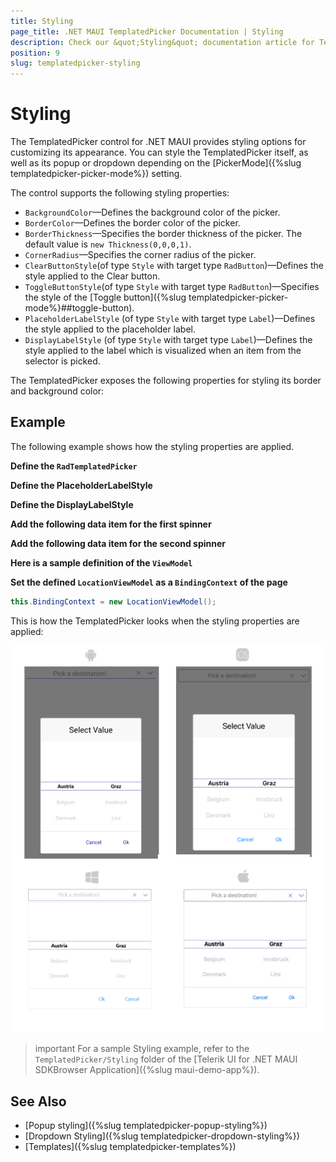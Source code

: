 ```yaml
---
title: Styling
page_title: .NET MAUI TemplatedPicker Documentation | Styling
description: Check our &quot;Styling&quot; documentation article for Telerik TemplatedPicker for .NET MAUI.
position: 9
slug: templatedpicker-styling
---
```


# Styling

The TemplatedPicker control for .NET MAUI provides styling options for customizing its appearance.  You can style the TemplatedPicker itself, as well as its popup or dropdown depending on the [PickerMode]({%slug templatedpicker-picker-mode%}) setting.

The control supports the following styling properties:

* `BackgroundColor`&mdash;Defines the background color of the picker.
* `BorderColor`&mdash;Defines the border color of the picker.
* `BorderThickness`&mdash;Specifies the border thickness of the picker. The default value is `new Thickness(0,0,0,1)`.
* `CornerRadius`&mdash;Specifies the corner radius of the picker.
* `ClearButtonStyle`(of type `Style` with target type `RadButton`)&mdash;Defines the style applied to the Clear button.
* `ToggleButtonStyle`(of type `Style` with target type `RadButton`)&mdash;Specifies the style of the [Toggle button]({%slug templatedpicker-picker-mode%}##toggle-button).
* `PlaceholderLabelStyle` (of type `Style` with target type `Label`)&mdash;Defines the style applied to the placeholder label.
* `DisplayLabelStyle` (of type `Style` with target type `Label`)&mdash;Defines the style applied to the label which is visualized when an item from the selector is picked.

The TemplatedPicker exposes the following properties for styling its border and background color:

## Example

The following example shows how the styling properties are applied.

**Define the `RadTemplatedPicker`**

<snippet id='templatedpicker-style' />

**Define the PlaceholderLabelStyle**

<snippet id='templatedpicker-placeholderlabelstyle' />

**Define the DisplayLabelStyle**

<snippet id='templatedpicker-displaylabelstyle' />

**Add the following data item for the first spinner**

<snippet id='templatedpicker-country-businessmodel' />

**Add the following data item for the second spinner**

<snippet id='templatedpicker-city-businessmodel' />

**Here is a sample definition of the `ViewModel`**

<snippet id='templatedpicker-viewmodel' />

**Set the defined `LocationViewModel` as a `BindingContext` of the page**

```C#
this.BindingContext = new LocationViewModel();
```

This is how the TemplatedPicker looks when the styling properties are applied:

![TemplatedPicker Styling](../images/templatedpicker_styling.png)

>important For a sample Styling example, refer to the `TemplatedPicker/Styling` folder of the [Telerik UI for .NET MAUI SDKBrowser Application]({%slug maui-demo-app%}).

## See Also

- [Popup styling]({%slug templatedpicker-popup-styling%})
- [Dropdown Styling]({%slug templatedpicker-dropdown-styling%})
- [Templates]({%slug templatedpicker-templates%})
